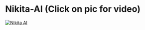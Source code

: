 # Nikita-AI (Click on pic for video)
[![Nikita AI](http://i.imgur.com/QN0boQc.jpg)](https://youtu.be/mL5-UXJEp-U)
